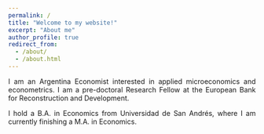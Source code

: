 ```yaml
---
permalink: /
title: "Welcome to my website!"
excerpt: "About me"
author_profile: true
redirect_from: 
  - /about/
  - /about.html
---
```


<div style="text-align: justify"> I am an Argentina Economist interested in applied microeconomics and econometrics. I am a pre-doctoral Research Fellow at the European Bank for Reconstruction and Development. 

I hold a B.A. in Economics from Universidad de San Andrés, where I am currently finishing a M.A. in Economics. </div>

